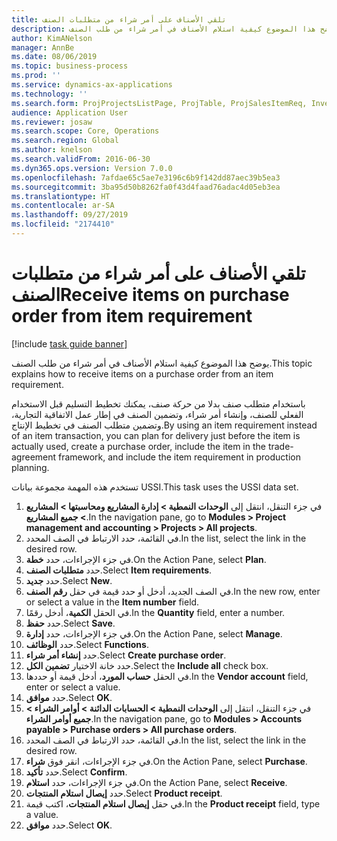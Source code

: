 ```yaml
---
title: تلقي الأصناف على أمر شراء من متطلبات الصنف
description: يوضح هذا الموضوع كيفية استلام الأصناف في أمر شراء من طلب الصنف.
author: KimANelson
manager: AnnBe
ms.date: 08/06/2019
ms.topic: business-process
ms.prod: ''
ms.service: dynamics-ax-applications
ms.technology: ''
ms.search.form: ProjProjectsListPage, ProjTable, ProjSalesItemReq, InventItemIdLookupSimple, PurchCreateFromSalesOrder, VendAccountItemLookup, PurchTable, PurchEditLines
audience: Application User
ms.reviewer: josaw
ms.search.scope: Core, Operations
ms.search.region: Global
ms.author: knelson
ms.search.validFrom: 2016-06-30
ms.dyn365.ops.version: Version 7.0.0
ms.openlocfilehash: 7afdae65c5ae7e3196c6b9f142dd87aec39b5ea3
ms.sourcegitcommit: 3ba95d50b8262fa0f43d4faad76adac4d05eb3ea
ms.translationtype: HT
ms.contentlocale: ar-SA
ms.lasthandoff: 09/27/2019
ms.locfileid: "2174410"
---
```

# <a name="receive-items-on-purchase-order-from-item-requirement"></a><span data-ttu-id="4faa1-103">تلقي الأصناف على أمر شراء من متطلبات الصنف</span><span class="sxs-lookup"><span data-stu-id="4faa1-103">Receive items on purchase order from item requirement</span></span>

[!include [task guide banner](../../includes/task-guide-banner.md)]

<span data-ttu-id="4faa1-104">يوضح هذا الموضوع كيفية استلام الأصناف في أمر شراء من طلب الصنف.</span><span class="sxs-lookup"><span data-stu-id="4faa1-104">This topic explains how to receive items on a purchase order from an item requirement.</span></span>

<span data-ttu-id="4faa1-105">باستخدام متطلب صنف بدلا من حركة صنف، يمكنك تخطيط التسليم قبل الاستخدام الفعلي للصنف، وإنشاء أمر شراء، وتضمين الصنف في إطار عمل الاتفاقية التجارية، وتضمين متطلب الصنف في تخطيط الإنتاج.</span><span class="sxs-lookup"><span data-stu-id="4faa1-105">By using an item requirement instead of an item transaction, you can plan for delivery just before the item is actually used, create a purchase order, include the item in the trade-agreement framework, and include the item requirement in production planning.</span></span> 

<span data-ttu-id="4faa1-106">تستخدم هذه المهمة مجموعة بيانات USSI.</span><span class="sxs-lookup"><span data-stu-id="4faa1-106">This task uses the USSI data set.</span></span>

1. <span data-ttu-id="4faa1-107">في جزء التنقل، انتقل إلى **الوحدات النمطية > إدارة المشاريع ومحاسبتها‬‬ > المشاريع > جميع المشاريع**‬‬.</span><span class="sxs-lookup"><span data-stu-id="4faa1-107">In the navigation pane, go to **Modules > Project management and accounting > Projects > All projects**.</span></span>
2. <span data-ttu-id="4faa1-108">في القائمة، حدد الارتباط في الصف المحدد.</span><span class="sxs-lookup"><span data-stu-id="4faa1-108">In the list, select the link in the desired row.</span></span>
3. <span data-ttu-id="4faa1-109">في جزء الإجراءات، حدد **خطة**.</span><span class="sxs-lookup"><span data-stu-id="4faa1-109">On the Action Pane, select **Plan**.</span></span>
4. <span data-ttu-id="4faa1-110">حدد **متطلبات الصنف‬**.</span><span class="sxs-lookup"><span data-stu-id="4faa1-110">Select **Item requirements**.</span></span>
5. <span data-ttu-id="4faa1-111">حدد **جديد**.</span><span class="sxs-lookup"><span data-stu-id="4faa1-111">Select **New**.</span></span>
6. <span data-ttu-id="4faa1-112">في الصف الجديد، أدخل أو حدد قيمة في حقل **رقم الصنف**.</span><span class="sxs-lookup"><span data-stu-id="4faa1-112">In the new row, enter or select a value in the **Item number** field.</span></span>
7. <span data-ttu-id="4faa1-113">في الحقل **الكمية**، أدخل رقمًا.</span><span class="sxs-lookup"><span data-stu-id="4faa1-113">In the **Quantity** field, enter a number.</span></span>
8. <span data-ttu-id="4faa1-114">حدد **حفظ**.</span><span class="sxs-lookup"><span data-stu-id="4faa1-114">Select **Save**.</span></span>
9. <span data-ttu-id="4faa1-115">في جزء الإجراءات‬، حدد **إدارة**.</span><span class="sxs-lookup"><span data-stu-id="4faa1-115">On the Action Pane, select **Manage**.</span></span>
10. <span data-ttu-id="4faa1-116">حدد **الوظائف**.</span><span class="sxs-lookup"><span data-stu-id="4faa1-116">Select **Functions**.</span></span>
11. <span data-ttu-id="4faa1-117">حدد **إنشاء أمر شراء**.</span><span class="sxs-lookup"><span data-stu-id="4faa1-117">Select **Create purchase order**.</span></span>
12. <span data-ttu-id="4faa1-118">حدد خانة الاختيار **تضمين الكل**.</span><span class="sxs-lookup"><span data-stu-id="4faa1-118">Select the **Include all** check box.</span></span>
13. <span data-ttu-id="4faa1-119">في الحقل **حساب المورد**، أدخل قيمة أو حددها.</span><span class="sxs-lookup"><span data-stu-id="4faa1-119">In the **Vendor account** field, enter or select a value.</span></span>
14. <span data-ttu-id="4faa1-120">حدد **موافق**.</span><span class="sxs-lookup"><span data-stu-id="4faa1-120">Select **OK**.</span></span>
15. <span data-ttu-id="4faa1-121">في جزء التنقل، انتقل إلى **الوحدات النمطية > الحسابات الدائنة‬ > أوامر الشراء > جميع أوامر الشراء**.</span><span class="sxs-lookup"><span data-stu-id="4faa1-121">In the navigation pane, go to **Modules > Accounts payable > Purchase orders > All purchase orders**.</span></span>
16. <span data-ttu-id="4faa1-122">في القائمة، حدد الارتباط في الصف المحدد.</span><span class="sxs-lookup"><span data-stu-id="4faa1-122">In the list, select the link in the desired row.</span></span>
17. <span data-ttu-id="4faa1-123">في جزء الإجراءات، انقر فوق **شراء**.</span><span class="sxs-lookup"><span data-stu-id="4faa1-123">On the Action Pane, select **Purchase**.</span></span>
18. <span data-ttu-id="4faa1-124">حدد **تأكيد**.</span><span class="sxs-lookup"><span data-stu-id="4faa1-124">Select **Confirm**.</span></span>
19. <span data-ttu-id="4faa1-125">في جزء الإجراءات، حدد **استلام**.</span><span class="sxs-lookup"><span data-stu-id="4faa1-125">On the Action Pane, select **Receive**.</span></span>
20. <span data-ttu-id="4faa1-126">حدد **إيصال استلام المنتجات**.</span><span class="sxs-lookup"><span data-stu-id="4faa1-126">Select **Product receipt**.</span></span>
21. <span data-ttu-id="4faa1-127">في حقل **إيصال استلام المنتجات**، اكتب قيمة.</span><span class="sxs-lookup"><span data-stu-id="4faa1-127">In the **Product receipt** field, type a value.</span></span>
22. <span data-ttu-id="4faa1-128">حدد **موافق**.</span><span class="sxs-lookup"><span data-stu-id="4faa1-128">Select **OK**.</span></span>

